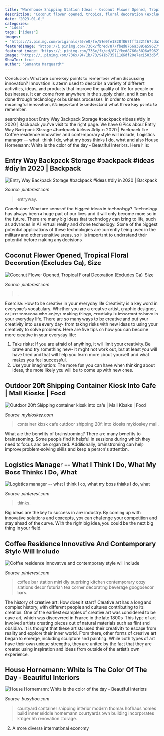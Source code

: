 ```yaml
---
title: "Warehouse Shipping Station Ideas - Coconut Flower Opened, Tropical Floral Decoration (excludes Ca), Size"
description: "Coconut flower opened, tropical floral decoration (excludes ca), size"
date: "2023-01-01"
categories:
- "ideas"
tags: ["ideas"]
images:
- "https://i.pinimg.com/originals/59/e0/fe/59e0fe1828f867fff3324f67cda3d2c8.jpg"
featuredImage: "https://i.pinimg.com/736x/fb/ed/87/fbed8766a3896a59627ffc5f7117f74f.jpg"
featured_image: "https://i.pinimg.com/736x/fb/ed/87/fbed8766a3896a59627ffc5f7117f74f.jpg"
image: "https://i.pinimg.com/736x/94/1b/73/941b73511186df20e7ec1503d5f1a7c9.jpg"
ShowToc: true
author: "Samanta Marquardt"
---
```



Conclusion: What are some key points to remember when discussing innovation?
Innovation is aterm used to describe a variety of different activities, ideas, and products that improve the quality of life for people or businesses. It can come from anywhere in the supply chain, and it can be done through technology or business processes. In order to create meaningful innovation, it’s important to understand what three key points to remember.

	

		
searching about Entry Way Backpack Storage #backpack #ideas #diy in 2020 | Backpack you've visit to the right page. We have 6 Pics about Entry Way Backpack Storage #backpack #ideas #diy in 2020 | Backpack like Coffee residence innovative and contemporary style will include, Logistics manager -- what I think I do, what my boss thinks I do, what and also House Hornemann: White is the color of the day - Beautiful Interiors. Here it is:
		
    
## Entry Way Backpack Storage #backpack #ideas #diy In 2020 | Backpack

<img loading=lazy src="https://i.pinimg.com/736x/94/1b/73/941b73511186df20e7ec1503d5f1a7c9.jpg" onerror="this.onerror=null;this.src='https://tse4.mm.bing.net/th?id=OIP.zbg209PzUgQ6_BLBiT_Q8wAAAA&amp;pid=15.1';" alt="Entry Way Backpack Storage #backpack #ideas #diy in 2020 | Backpack">

_Source: pinterest.com_

>entryway. 

	

Conclusion: What are some of the biggest ideas in technology?
Technology has always been a huge part of our lives and it will only become more so in the future. There are many big ideas that technology can bring to life, such as advances in AI, virtual reality and drone technology. Some of the biggest potential applications of these technologies are currently being used in the military and other sensitive areas, so it is important to understand their potential before making any decisions.

    
## Coconut Flower Opened, Tropical Floral Decoration (Excludes Ca), Size

<img loading=lazy src="https://i.pinimg.com/736x/fb/ed/87/fbed8766a3896a59627ffc5f7117f74f.jpg" onerror="this.onerror=null;this.src='https://tse2.mm.bing.net/th?id=OIP.utnlKaS--uN3liwgmi_3SgHaLH&amp;pid=15.1';" alt="Coconut Flower Opened, Tropical Floral Decoration (Excludes Ca), Size">

_Source: pinterest.com_

>. 

	

Exercise: How to be creative in your everyday life
Creativity is a key word in everyone’s vocabulary. Whether you are a creative artist, graphic designer, or just someone who enjoys making things, creativity is important to have in your everyday life. There are so many ways to be creative and put your creativity into use every day- from taking risks with new ideas to using your creativity to solve problems. Here are five tips on how you can become more creative in your everyday life: 
1. Take risks: If you are afraid of anything, it will limit your creativity. Be brave and try something new- it might not work out, but at least you will have tried and that will help you learn more about yourself and what makes you feel successful. 
2. Use your imagination: The more fun you can have when thinking about ideas, the more likely you will be to come up with new ones.

    
## Outdoor 20ft Shipping Container Kiosk Into Cafe | Mall Kiosks | Food

<img loading=lazy src="https://www.mykioskey.com/wp-content/uploads/2016/05/IMG_3900.jpg" onerror="this.onerror=null;this.src='https://tse2.mm.bing.net/th?id=OIP.biJ89mqsKnCNRlRZ7ZxasAHaFj&amp;pid=15.1';" alt="Outdoor 20ft Shipping container kiosk into cafe | Mall Kiosks | Food">

_Source: mykioskey.com_

>container kiosk cafe outdoor shipping 20ft into kiosks mykioskey mall. 

	

What are the benefits of brainstroming?
There are many benefits to brainstroming. Some people find it helpful in sessions during which they need to focus and be organized. Additionally, brainstroming can help improve problem-solving skills and keep a person's attention.

    
## Logistics Manager -- What I Think I Do, What My Boss Thinks I Do, What

<img loading=lazy src="https://s-media-cache-ak0.pinimg.com/736x/b4/52/43/b45243b617a4da5b97063820662b34f5.jpg" onerror="this.onerror=null;this.src='https://tse1.mm.bing.net/th?id=OIP.gs8csefhXZ7mF9_yrcN6DQHaGb&amp;pid=15.1';" alt="Logistics manager -- what I think I do, what my boss thinks I do, what">

_Source: pinterest.com_

>thinks. 

	

Big ideas are the key to success in any industry. By coming up with innovative solutions and concepts, you can challenge your competition and stay ahead of the curve. With the right big idea, you could be the next big thing in your field.

    
## Coffee Residence Innovative And Contemporary Style Will Include

<img loading=lazy src="https://i.pinimg.com/originals/59/e0/fe/59e0fe1828f867fff3324f67cda3d2c8.jpg" onerror="this.onerror=null;this.src='https://tse3.mm.bing.net/th?id=OIP.q8XYUbgfb3H1pVI3lc6rGgHaJ4&amp;pid=15.1';" alt="Coffee residence innovative and contemporary style will include">

_Source: pinterest.com_

>coffee bar station mini diy suprising kitchen contemporary cozy stations decor futurian tea corner decorating beverage googodecor bars. 

	

The history of creative art: How does it start?
Creative art has a long and complex history, with different people and cultures contributing to its creation. One of the earliest examples of creative art was considered to be cave art, which was discovered in France in the late 1800s. This type of art involved artists creating pieces out of natural materials such as flint and obsidian. It is thought that these artists used their creativity to escape from reality and explore their inner world. From there, other forms of creative art began to emerge, including sculpture and painting. While both types of art have their own unique strengths, they are united by the fact that they are created using inspiration and ideas from outside of the artist’s own experience.

    
## House Hornemann: White Is The Color Of The Day - Beautiful Interiors

<img loading=lazy src="https://www.busyboo.com/wp-content/uploads/house-renovation-hh-tka8.jpg" onerror="this.onerror=null;this.src='https://tse2.mm.bing.net/th?id=OIP.ljzn4aUu24He9uZ5SpxA2QHaE8&amp;pid=15.1';" alt="House Hornemann: White is the color of the day - Beautiful Interiors">

_Source: busyboo.com_

>courtyard container shipping interior modern thomas hofhaus homes build inner middle hornemann courtyards own building incorporates kröger hh renovation storage. 

	

2. A more diverse international economy 

